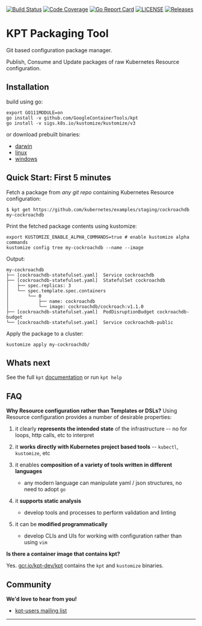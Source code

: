 [![Build Status](https://travis-ci.org/GoogleContainerTools/kpt.svg?branch=master)](https://travis-ci.org/GoogleContainerTools/kpt)
[![Code Coverage](https://codecov.io/gh/GoogleContainerTools/kpt/branch/master/graph/badge.svg)](https://codecov.io/gh/GoogleContainerTools/kpt)
[![Go Report Card](https://goreportcard.com/badge/GoogleContainerTools/kpt)](https://goreportcard.com/report/GoogleContainerTools/kpt)
[![LICENSE](https://img.shields.io/github/license/GoogleContainerTools/kpt.svg)](https://github.com/GoogleContainerTools/kpt/blob/master/LICENSE)
[![Releases](https://img.shields.io/github/release-pre/GoogleContainerTools/kpt.svg)](https://github.com/GoogleContainerTools/kpt/releases)

# KPT Packaging Tool

Git based configuration package manager.

Publish, Consume and Update packages of raw Kubernetes Resource configuration.

## Installation

build using go:

    export GO111MODULE=on
    go install -v github.com/GoogleContainerTools/kpt
    go install -v sigs.k8s.io/kustomize/kustomize/v3

or download prebuilt binaries:

- [darwin](https://storage.cloud.google.com/kpt-dev/kpt.master_darwin_amd64)
- [linux](https://storage.cloud.google.com/kpt-dev/kpt.master_linux_amd64)
- [windows](https://storage.cloud.google.com/kpt-dev/kpt.master_windows_amd64)

## Quick Start: First 5 minutes

  Fetch a package from *any git repo* containing Kubernetes Resource configuration:

    $ kpt get https://github.com/kubernetes/examples/staging/cockroachdb my-cockroachdb

  Print the fetched package contents using kustomize:

    export KUSTOMIZE_ENABLE_ALPHA_COMMANDS=true # enable kustomize alpha commands
    kustomize config tree my-cockroachdb --name --image

  Output:

    my-cockroachdb
    ├── [cockroachdb-statefulset.yaml]  Service cockroachdb
    ├── [cockroachdb-statefulset.yaml]  StatefulSet cockroachdb
    │   ├── spec.replicas: 3
    │   └── spec.template.spec.containers
    │       └── 0
    │           ├── name: cockroachdb
    │           └── image: cockroachdb/cockroach:v1.1.0
    ├── [cockroachdb-statefulset.yaml]  PodDisruptionBudget cockroachdb-budget
    └── [cockroachdb-statefulset.yaml]  Service cockroachdb-public

  Apply the package to a cluster:

    kustomize apply my-cockroachdb/

## Whats next

See the full `kpt` [documentation](docs/README.md) or run `kpt help`

## FAQ

**Why Resource configuration rather than Templates or DSLs?**  Using Resource configuration
provides a number of desirable properties:

  1. it clearly **represents the intended state** of the infrastructure -- no for loops, http calls,
    etc to interpret

  2. it **works directly with Kubernetes project based tools** -- `kubectl`, `kustomize`, etc

  3. it enables **composition of a variety of tools written in different languages**
      * any modern language can manipulate yaml / json structures, no need to adopt `go`

  4. it **supports static analysis**
      * develop tools and processes to perform validation and linting

  5. it can be **modified programmatically**
      * develop CLIs and UIs for working with configuration rather than using `vim`

**Is there a container image that contains kpt?**

  Yes. [gcr.io/kpt-dev/kpt](Dockerfile) contains the `kpt` and `kustomize` binaries.

## Community

**We'd love to hear from you!**

* [kpt-users mailing list](https://groups.google.com/forum/#!forum/kpt-users)

---------------------
